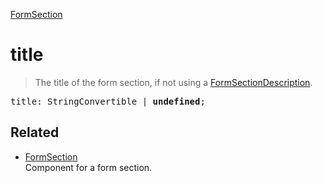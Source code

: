 [FormSection](FormSection.md)

# title

> The title of the form section, if not using a [FormSectionDescription](FormSectionDescription.md).

<pre class="docgen_signature">title: StringConvertible | <b>undefined</b>;</pre>

## Related

- [<!--{ref:class}-->FormSection](FormSection.md) \
    Component for a form section.
